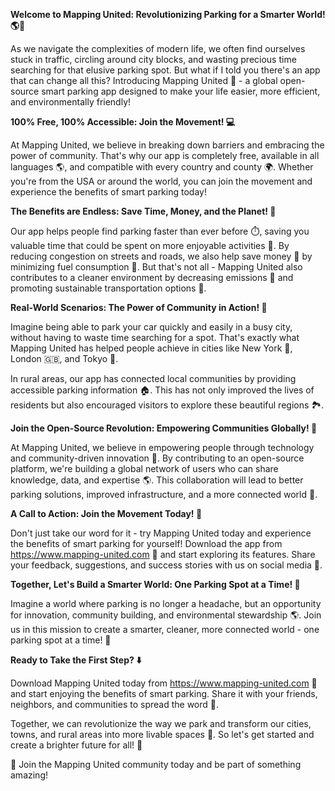 **Welcome to Mapping United: Revolutionizing Parking for a Smarter World! 🌎🚗**

As we navigate the complexities of modern life, we often find ourselves stuck in traffic, circling around city blocks, and wasting precious time searching for that elusive parking spot. But what if I told you there's an app that can change all this? Introducing Mapping United 🌟 - a global open-source smart parking app designed to make your life easier, more efficient, and environmentally friendly! 

**100% Free, 100% Accessible: Join the Movement! 💻**

At Mapping United, we believe in breaking down barriers and embracing the power of community. That's why our app is completely free, available in all languages 🌎, and compatible with every country and county 🌍. Whether you're from the USA or around the world, you can join the movement and experience the benefits of smart parking today!

**The Benefits are Endless: Save Time, Money, and the Planet! 🌟**

Our app helps people find parking faster than ever before ⏱️, saving you valuable time that could be spent on more enjoyable activities 🎉. By reducing congestion on streets and roads, we also help save money 💸 by minimizing fuel consumption 🚗. But that's not all - Mapping United also contributes to a cleaner environment by decreasing emissions 🌿 and promoting sustainable transportation options 🚌.

**Real-World Scenarios: The Power of Community in Action! 🌈**

Imagine being able to park your car quickly and easily in a busy city, without having to waste time searching for a spot. That's exactly what Mapping United has helped people achieve in cities like New York 🗽️, London 🇬🇧, and Tokyo 🗼️.

In rural areas, our app has connected local communities by providing accessible parking information 🏠. This has not only improved the lives of residents but also encouraged visitors to explore these beautiful regions 🏞️.

**Join the Open-Source Revolution: Empowering Communities Globally! 💪**

At Mapping United, we believe in empowering people through technology and community-driven innovation 🔧. By contributing to an open-source platform, we're building a global network of users who can share knowledge, data, and expertise 🌎. This collaboration will lead to better parking solutions, improved infrastructure, and a more connected world 🌟.

**A Call to Action: Join the Movement Today! 🚀**

Don't just take our word for it - try Mapping United today and experience the benefits of smart parking for yourself! Download the app from https://www.mapping-united.com 📲 and start exploring its features. Share your feedback, suggestions, and success stories with us on social media 📱.

**Together, Let's Build a Smarter World: One Parking Spot at a Time! 🌟**

Imagine a world where parking is no longer a headache, but an opportunity for innovation, community building, and environmental stewardship 🌎. Join us in this mission to create a smarter, cleaner, more connected world - one parking spot at a time! 🚗

**Ready to Take the First Step? ⬇️**

Download Mapping United today from https://www.mapping-united.com 📲 and start enjoying the benefits of smart parking. Share it with your friends, neighbors, and communities to spread the word 📢.

Together, we can revolutionize the way we park and transform our cities, towns, and rural areas into more livable spaces 🌈. So let's get started and create a brighter future for all! 💫

🎉 Join the Mapping United community today and be part of something amazing!